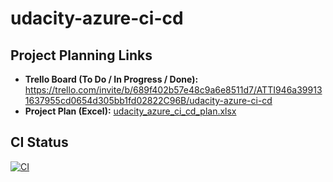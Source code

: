 # udacity-azure-ci-cd
## Project Planning Links

- **Trello Board (To Do / In Progress / Done):**  https://trello.com/invite/b/689f402b57e48c9a6e8511d7/ATTI946a399131637955cd0654d305bb1fd02822C96B/udacity-azure-ci-cd
- **Project Plan (Excel):** [udacity_azure_ci_cd_plan.xlsx](udacity_azure_ci_cd_plan.xlsx)


## CI Status

[![CI](https://github.com/JanaAlharbi3/udacity-azure-ci-cd/actions/workflows/pythonapp.yml/badge.svg)](https://github.com/JanaAlharbi3/udacity-azure-ci-cd/actions/workflows/pythonapp.yml)
